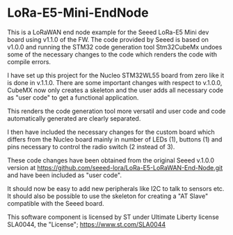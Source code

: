# LoRa-E5-Mini-EndNode

This is a LoRaWAN end node example for the Seeed LoRa-E5 Mini dev board using
v1.1.0 of the FW. The code provided by Seeed is based on v1.0.0 and
running the STM32 code generation tool Stm32CubeMx undoes some of the
necessary changes to the code which renders the code with compile errors.

I have set up this project for the Nucleo STM32WL55 board from zero
like it is done in v.1.1.0. There are some important changes with
respect to v.1.0.0, CubeMX now only creates a skeleton and the user
adds all necessary code as "user code" to get a functional application.

This renders the code generation tool more versatil and user code and
code automatically generated are clearly separated.

I then have included the necessary changes for the custom board which
differs from the Nucleo board mainly in number of LEDs (1), 
buttons (1) and pins
necessary to control the radio switch (2 instead of 3).

These code changes have been obtained from the original Seeed 
v.1.0.0 version at
https://github.com/seeed-lora/LoRa-E5-LoRaWAN-End-Node.git
and have been included as "user code". 

It should now be easy to add new peripherals like I2C to talk
to sensors etc. It should also be
possible to use the skeleton for creating a "AT Slave" compatible
with the Seeed board.

This software component is licensed by ST under Ultimate Liberty license
SLA0044, the "License";  https://www.st.com/SLA0044
